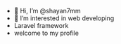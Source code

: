 - 👋 Hi, I’m @shayan7mm
- 👀 I’m interested in web developing
- Laravel framework
-  welcome to my profile



<!---
shayan7mm/shayan7mm is a ✨ special ✨ repository because its `README.md` (this file) appears on your GitHub profile.
You can click the Preview link to take a look at your changes.
--->
